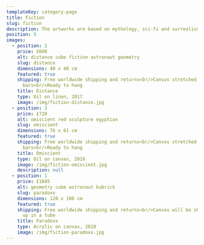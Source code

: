 ```yaml
---
templateKey: category-page
title: Fiction
slug: fiction
description: The artworks are based on mythology, sci-fi and surrealism.
position: 5
images:
  - position: 2
    price: £600
    alt: distance cube fiction astronaut geometry
    slug: distance
    dimensions: 40 x 40 cm
    featured: true
    shipping: Free worldwide shipping and returns<br/>Canvas stretched on wooden
      bars<br/>Ready to hang
    title: Distance
    type: Oil on linen, 2017
    image: /img/fiction-distance.jpg
  - position: 3
    price: £720
    alt: omiscient red sculpture egyptian
    slug: omiscient
    dimensions: 76 x 61 cm
    featured: true
    shipping: Free worldwide shipping and returns<br/>Canvas stretched on wooden
      bars<br/>Ready to hang
    title: Omiscient
    type: Oil on canvas, 2018
    image: /img/fiction-omiscient.jpg
    description: null
  - position: 1
    price: £1845
    alt: geometry cube astronaut kubrick
    slug: paradoxx
    dimensions: 120 x 100 cm
    featured: true
    shipping: Free worldwide shipping and returns<br/>Canvas will be shipped rolled
      up in a tube
    title: Paradoxx
    type: Acrylic on canvas, 2018
    image: /img/fiction-paradoxx.jpg
---
```

